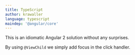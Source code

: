 ```yaml
---
title: TypeScript
author: krawaller
language: typescript
maindep: '@angular/core'
---
```


This is an idiomatic Angular 2 solution without any surprises.

By using `@ViewChild` we simply add focus in the click handler.